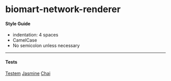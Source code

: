 biomart-network-renderer
========================


#### Style Guide   
   
   
+ indentation: 4 spaces
+ CamelCase
+ No semicolon unless necessary

*****

#### Tests 
  
[Testem](https://github.com/airportyh/testem)
[Jasmine](http://pivotal.github.io/jasmine/)
[Chai](http://chaijs.com/)
